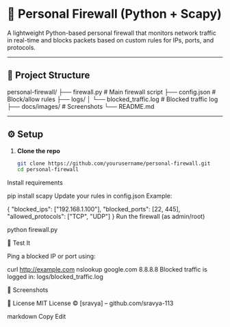 # 🔐 Personal Firewall (Python + Scapy)

A lightweight Python-based personal firewall that monitors network traffic in real-time and blocks packets based on custom rules for IPs, ports, and protocols.

---

## 📁 Project Structure

personal-firewall/
├── firewall.py # Main firewall script
├── config.json # Block/allow rules
├── logs/
│ └── blocked_traffic.log # Blocked traffic log
├── docs/images/ # Screenshots
└── README.md



---

## ⚙️ Setup

1. **Clone the repo**  
   ```bash
   git clone https://github.com/yourusername/personal-firewall.git
   cd personal-firewall
Install requirements


pip install scapy
Update your rules in config.json
Example:


{
  "blocked_ips": ["192.168.1.100"],
  "blocked_ports": [22, 445],
  "allowed_protocols": ["TCP", "UDP"]
}
Run the firewall (as admin/root)


python firewall.py

🧪 Test It

Ping a blocked IP or port using:


curl http://example.com
nslookup google.com 8.8.8.8
Blocked traffic is logged in:
logs/blocked_traffic.log

📸 Screenshots


📄 License
MIT License
© [sravya] – github.com/sravya-113

markdown
Copy
Edit
